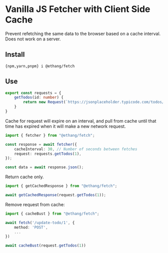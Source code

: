 # Vanilla JS Fetcher with Client Side Cache

Prevent refetching the same data to the browser based on a cache interval. Does not work on a server.

## Install

```shell
{npm,yarn,pnpm} i @ethang/fetch
```

## Use

```typescript
export const requests = {
    getTodos(id: number) {
        return new Request(`https://jsonplaceholder.typicode.com/todos/${1}`);
    }
}
```

Cache for request will expire on an interval, and pull from cache until that time has expired when it will make a new network request.

```typescript
import { fetcher } from "@ethang/fetch";

const response = await fetcher({
    cacheInterval: 30, // Number of seconds between fetches
    request: requests.getTodos(1),
});

const data = await response.json();
```

Return cache only.

```typescript
import { getCachedResponse } from "@ethang/fetch";

await getCachedResponse(request.getTodos(1));
```

Remove request from cache:

```typescript
import { cacheBust } from "@ethang/fetch";

await fetch('/update-todo/1', {
    method: 'POST',
    ...
})

await cacheBust(request.getTodos(1))
```

